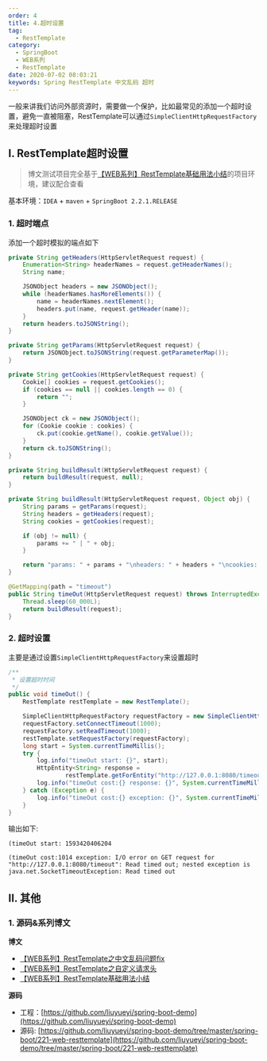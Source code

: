 ```yaml
---
order: 4
title: 4.超时设置
tag: 
  - RestTemplate
category: 
  - SpringBoot
  - WEB系列
  - RestTemplate
date: 2020-07-02 08:03:21
keywords: Spring RestTemplate 中文乱码 超时
---
```


一般来讲我们访问外部资源时，需要做一个保护，比如最常见的添加一个超时设置，避免一直被阻塞，RestTemplate可以通过`SimpleClientHttpRequestFactory`来处理超时设置

<!-- more -->

## I. RestTemplate超时设置

> 博文测试项目完全基于[【WEB系列】RestTemplate基础用法小结](http://spring.hhui.top/spring-blog/2020/06/17/200617-SpringBoot%E7%B3%BB%E5%88%97RestTemplate%E5%9F%BA%E7%A1%80%E7%94%A8%E6%B3%95%E5%B0%8F%E7%BB%93/)的项目环境，建议配合查看

基本环境：`IDEA` + `maven` + `SpringBoot 2.2.1.RELEASE`

### 1. 超时端点

添加一个超时模拟的端点如下

```java
private String getHeaders(HttpServletRequest request) {
    Enumeration<String> headerNames = request.getHeaderNames();
    String name;

    JSONObject headers = new JSONObject();
    while (headerNames.hasMoreElements()) {
        name = headerNames.nextElement();
        headers.put(name, request.getHeader(name));
    }
    return headers.toJSONString();
}

private String getParams(HttpServletRequest request) {
    return JSONObject.toJSONString(request.getParameterMap());
}

private String getCookies(HttpServletRequest request) {
    Cookie[] cookies = request.getCookies();
    if (cookies == null || cookies.length == 0) {
        return "";
    }

    JSONObject ck = new JSONObject();
    for (Cookie cookie : cookies) {
        ck.put(cookie.getName(), cookie.getValue());
    }
    return ck.toJSONString();
}

private String buildResult(HttpServletRequest request) {
    return buildResult(request, null);
}

private String buildResult(HttpServletRequest request, Object obj) {
    String params = getParams(request);
    String headers = getHeaders(request);
    String cookies = getCookies(request);

    if (obj != null) {
        params += " | " + obj;
    }

    return "params: " + params + "\nheaders: " + headers + "\ncookies: " + cookies;
}

@GetMapping(path = "timeout")
public String timeOut(HttpServletRequest request) throws InterruptedException {
    Thread.sleep(60_000L);
    return buildResult(request);
}
```

### 2. 超时设置

主要是通过设置`SimpleClientHttpRequestFactory`来设置超时

```java
/**
 * 设置超时时间
 */
public void timeOut() {
    RestTemplate restTemplate = new RestTemplate();

    SimpleClientHttpRequestFactory requestFactory = new SimpleClientHttpRequestFactory();
    requestFactory.setConnectTimeout(1000);
    requestFactory.setReadTimeout(1000);
    restTemplate.setRequestFactory(requestFactory);
    long start = System.currentTimeMillis();
    try {
        log.info("timeOut start: {}", start);
        HttpEntity<String> response =
                restTemplate.getForEntity("http://127.0.0.1:8080/timeout?name=一灰灰&age=20", String.class);
        log.info("timeOut cost:{} response: {}", System.currentTimeMillis() - start, response);
    } catch (Exception e) {
        log.info("timeOut cost:{} exception: {}", System.currentTimeMillis() - start, e.getMessage());
    }
}
```

输出如下:

```
(timeOut start: 1593420406204

(timeOut cost:1014 exception: I/O error on GET request for "http://127.0.0.1:8080/timeout": Read timed out; nested exception is java.net.SocketTimeoutException: Read timed out
```


## II. 其他

### 1. 源码&系列博文

**博文**

- [【WEB系列】RestTemplate之中文乱码问题fix](http://spring.hhui.top/spring-blog/2020/07/01/200701-SpringBoot%E7%B3%BB%E5%88%97RestTemplate%E4%B9%8B%E4%B8%AD%E6%96%87%E4%B9%B1%E7%A0%81%E9%97%AE%E9%A2%98fix/)
- [【WEB系列】RestTemplate之自定义请求头](http://spring.hhui.top/spring-blog/2020/06/30/200630-SpringBoot%E7%B3%BB%E5%88%97RestTemplate%E4%B9%8B%E8%87%AA%E5%AE%9A%E4%B9%89%E8%AF%B7%E6%B1%82%E5%A4%B4/)
- [【WEB系列】RestTemplate基础用法小结](http://spring.hhui.top/spring-blog/2020/06/30/200630-SpringBoot%E7%B3%BB%E5%88%97RestTemplate%E4%B9%8B%E8%87%AA%E5%AE%9A%E4%B9%89%E8%AF%B7%E6%B1%82%E5%A4%B4/)

**源码**

- 工程：[https://github.com/liuyueyi/spring-boot-demo](https://github.com/liuyueyi/spring-boot-demo)
- 源码: [https://github.com/liuyueyi/spring-boot-demo/tree/master/spring-boot/221-web-resttemplate](https://github.com/liuyueyi/spring-boot-demo/tree/master/spring-boot/221-web-resttemplate)


